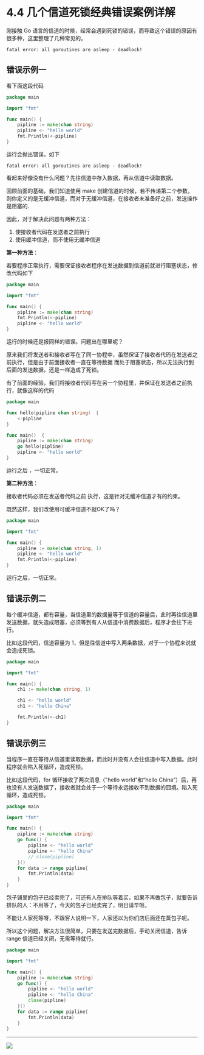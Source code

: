# 4.4 几个信道死锁经典错误案例详解

刚接触 Go 语言的信道的时候，经常会遇到死锁的错误，而导致这个错误的原因有很多种，这里整理了几种常见的。

```
fatal error: all goroutines are asleep - deadlock!
```



## 错误示例一

看下面这段代码

```go
package main

import "fmt"

func main() {
	pipline := make(chan string)
	pipline <- "hello world"
	fmt.Println(<-pipline)
} 
```

运行会抛出错误，如下

```
fatal error: all goroutines are asleep - deadlock!
```

看起来好像没有什么问题？先往信道中存入数据，再从信道中读取数据。

回顾前面的基础，我们知道使用 make 创建信道的时候，若不传递第二个参数，则你定义的是无缓冲信道，而对于无缓冲信道，在接收者未准备好之前，发送操作是阻塞的.

因此，对于解决此问题有两种方法：

1. 使接收者代码在发送者之前执行
2. 使用缓冲信道，而不使用无缓冲信道

**第一种方法**：

若要程序正常执行，需要保证接收者程序在发送数据到信道前就进行阻塞状态，修改代码如下

```go
package main

import "fmt"

func main() {
	pipline := make(chan string)
	fmt.Println(<-pipline)
    pipline <- "hello world"
} 
```

运行的时候还是报同样的错误。问题出在哪里呢？

原来我们将发送者和接收者写在了同一协程中，虽然保证了接收者代码在发送者之前执行，但是由于前面接收者一直在等待数据 而处于阻塞状态，所以无法执行到后面的发送数据。还是一样造成了死锁。

有了前面的经验，我们将接收者代码写在另一个协程里，并保证在发送者之前执行，就像这样的代码

```go
package main

func hello(pipline chan string)  {
	<-pipline
}

func main()  {
	pipline := make(chan string)
	go hello(pipline)
	pipline <- "hello world"
}
```

运行之后 ，一切正常。

**第二种方法**：

接收者代码必须在发送者代码之前 执行，这是针对无缓冲信道才有的约束。

既然这样，我们改使用可缓冲信道不就OK了吗？

```go
package main

import "fmt"

func main() {
	pipline := make(chan string, 1)
	pipline <- "hello world"
	fmt.Println(<-pipline)
} 
```

运行之后，一切正常。



## 错误示例二

每个缓冲信道，都有容量，当信道里的数据量等于信道的容量后，此时再往信道里发送数据，就失造成阻塞，必须等到有人从信道中消费数据后，程序才会往下进行。

 比如这段代码，信道容量为 1，但是往信道中写入两条数据，对于一个协程来说就会造成死锁。

```go
package main

import "fmt"

func main() {
	ch1 := make(chan string, 1)

	ch1 <- "hello world"
	ch1 <- "hello China"

	fmt.Println(<-ch1)
}
```



## 错误示例三

当程序一直在等待从信道里读取数据，而此时并没有人会往信道中写入数据。此时程序就会陷入死循环，造成死锁。

比如这段代码，for 循环接收了两次消息（"hello world"和“hello China”）后，再也没有人发送数据了，接收者就会处于一个等待永远接收不到数据的囧境。陷入死循环，造成死锁。

```go
package main

import "fmt"

func main() {
	pipline := make(chan string)
	go func() {
		pipline <- "hello world"
		pipline <- "hello China"
		// close(pipline)
	}()
	for data := range pipline{
		fmt.Println(data)
	}
}
```

包子铺里的包子已经卖完了，可还有人在排队等着买，如果不再做包子，就要告诉排队的人：不用等了，今天的包子已经卖完了，明日请早呀。

不能让人家死等呀，不跟客人说明一下，人家还以为你们店后面还在蒸包子呢。

所以这个问题，解决方法很简单，只要在发送完数据后，手动关闭信道，告诉 range 信道已经关闭，无需等待就行。

```go
package main

import "fmt"

func main() {
	pipline := make(chan string)
	go func() {
		pipline <- "hello world"
		pipline <- "hello China"
		close(pipline)
	}()
	for data := range pipline{
		fmt.Println(data)
	}
}
```





---

![](http://image.python-online.cn/20200315144434.png)